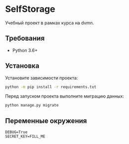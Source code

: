 # SelfStorage
Учебный проект в рамках курса на dvmn.

## Требования
* Python 3.6+



## Установка
Установите зависимости проекта:
```sh
python -m pip install -r requirements.txt
```

Перед запуском проекта выполните миграцию данных:
```sh
python manage.py migrate
```
## Переменные окружения
```
DEBUG=True
SECRET_KEY=FILL_ME
```